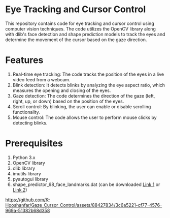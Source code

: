 # Eye Tracking and Cursor Control

This repository contains code for eye tracking and cursor control using computer vision techniques. The code utilizes the OpenCV library along with dlib's face detection and shape prediction models to track the eyes and determine the movement of the cursor based on the gaze direction.

# Features
1. Real-time eye tracking: The code tracks the position of the eyes in a live video feed from a webcam.
2. Blink detection: It detects blinks by analyzing the eye aspect ratio, which measures the opening and closing of the eyes.
3. Gaze detection: The code determines the direction of the gaze (left, right, up, or down) based on the position of the eyes.
4. Scroll control: By blinking, the user can enable or disable scrolling functionality.
5. Mouse control: The code allows the user to perform mouse clicks by detecting blinks.

# Prerequisites
1. Python 3.x
2. OpenCV library
3. dlib library
4. imutils library
5. pyautogui library
6. shape_predictor_68_face_landmarks.dat (can be downloaded [Link 1](http://dlib.net/files/?C=N;O=D) or [Link 2](https://www.kaggle.com/datasets/sergiovirahonda/shape-predictor-68-face-landmarksdat))






https://github.com/K-Hooshanfar/Gaze_Cursor_Control/assets/88427834/3c6a5221-cf77-4576-969a-51382b68d358

